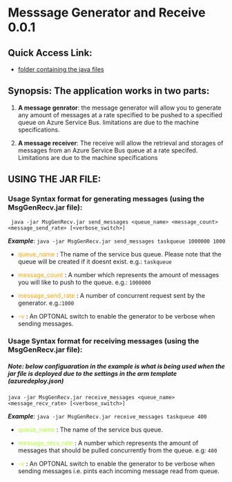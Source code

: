 # Messsage Generator and Receive 0.0.1

## Quick Access Link:

* [folder containing the java files](https://github.com/charlesdexterdavid/cloudassignment3/tree/master/Code%20For%20MsgGenRecv/src/main/java/com/ptasdevz)



## Synopsis: The application works in two parts: 

  1. **A message genrator**: the message generator will allow you to generate any amount of messages at a rate specified to be pushed to a specified queue on Azure Service Bus. limitations are due to the machine specifications.
  
  2. **A message receiver**: The receive will allow the retrieval and storages of messages from an Azure Service Bus queue at a rate specifed. Limitations are due to the machine specifications 

## USING THE JAR FILE:

### Usage Syntax format for generating messages (using the MsgGenRecv.jar file): 

``` java -jar MsgGenRecv.jar send_messages <queue_name> <message_count> <message_send_rate> [<verbose_switch>]```
 
***Example***: ```java -jar MsgGenRecv.jar send_messages taskqueue 1000000 1000```

* <span style="color:orange;">queue_name</span> :  The name of the service bus queue. Please note that the queue will be created if it doesnt exist. e.g.: ```taskqueue```

* <span style="color:orange;">message_count</span> : A number which represents the amount of messages you will like to push to the queue. e.g.: ```1000000```

* <span style="color:orange;">message_send_rate</span> : A number of concurrent request sent by the generator. e.g.:```1000```

* <span style="color:orange;">-v</span> : An OPTONAL switch to enable the generator to be verbose when sending messages.

### Usage Syntax format for receiving messages (using the MsgGenRecv.jar file): 

##### Note: below configuaration in the example is what is being used when the jar file is deployed due to the settings in the arm template (azuredeploy.json)

```java -jar MsgGenRecv.jar receive_messages <queue_name> <message_recv_rate> [<verbose_switch>]```

***Example***: ```java -jar MsgGenRecv.jar receive_messages taskqueue 400```

* <span style="color:	#ADFF2F;">queue_name</span> : The name of the service bus queue.

* <span style="color:	#ADFF2F;">message_recv_rate</span> : A number which represents the amount of messages that should be pulled concurrently from the queue. e.g: ```400```

* <span style="color:	#ADFF2F"> -v</span> : An OPTONAL switch to enable the generator to be verbose when sending messages i.e. pints each incoming message read from queue.

